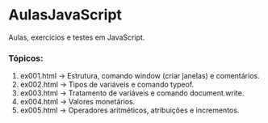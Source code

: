 # AulasJavaScript
<p>Aulas, exercícios e testes em JavaScript.</p>

### Tópicos:

1. ex001.html -> Estrutura, comando window (criar janelas) e comentários.
2. ex002.html -> Tipos de variáveis e comando typeof.
3. ex003.html -> Tratamento de variáveis e comando document.write.
4. ex004.html -> Valores monetários.
5. ex005.html -> Operadores aritméticos, atribuições e incrementos.